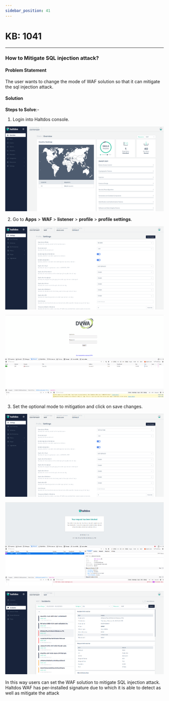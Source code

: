 ```yaml
---
sidebar_position: 41
---
```


# KB: 1041
-----------

### **How to Mitigate SQL injection attack?**

#### **Problem Statement**

The user wants to change the mode of WAF solution so that it can mitigate the sql injection attack.

#### **Solution**

**Steps to Solve**:-

1. Login into Haltdos console.

![kb-1041](/img/waf/v7/kb/overview_kb_1041_1.png)

2. Go to **Apps** > **WAF** > **listener** > **profile** > **profile settings**.

![kb-1041](/img/waf/v7/kb/settings_kb_1041_2.png)

![kb-1041](/img/waf/v7/kb/browser_kb_1041_3.png)

3. Set the optional mode to mitigation and click on save changes.

![kb-1041](/img/waf/v7/kb/settings_kb_1041_4.png)

![kb-1041](/img/waf/v7/kb/browser_kb_1041_5.png)

![kb-1041](/img/waf/v7/kb/incidents_kb_1041_6.png)

In this way users can set the WAF solution to mitigate SQL injection attack. Haltdos WAF has per-installed signature due to which it is able to detect as well as mitigate the attack


